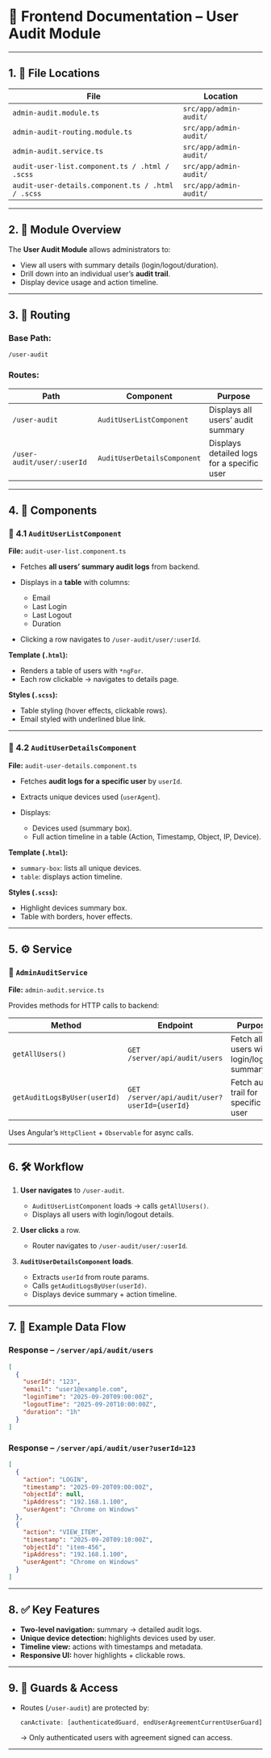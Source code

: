 # 📄 Frontend Documentation – User Audit Module

---

## 1. 📂 File Locations

| File                                              | Location               |
| ------------------------------------------------- | ---------------------- |
| `admin-audit.module.ts`                           | `src/app/admin-audit/` |
| `admin-audit-routing.module.ts`                   | `src/app/admin-audit/` |
| `admin-audit.service.ts`                          | `src/app/admin-audit/` |
| `audit-user-list.component.ts / .html / .scss`    | `src/app/admin-audit/` |
| `audit-user-details.component.ts / .html / .scss` | `src/app/admin-audit/` |

---

## 2. 📑 Module Overview

The **User Audit Module** allows administrators to:

* View all users with summary details (login/logout/duration).
* Drill down into an individual user’s **audit trail**.
* Display device usage and action timeline.

---

## 3. 📡 Routing

### Base Path:

```
/user-audit
```

### Routes:

| Path                       | Component                   | Purpose                                    |
| -------------------------- | --------------------------- | ------------------------------------------ |
| `/user-audit`              | `AuditUserListComponent`    | Displays all users’ audit summary          |
| `/user-audit/user/:userId` | `AuditUserDetailsComponent` | Displays detailed logs for a specific user |

---

## 4. 🧩 Components

### 🔹 4.1 `AuditUserListComponent`

**File:** `audit-user-list.component.ts`

* Fetches **all users’ summary audit logs** from backend.
* Displays in a **table** with columns:

  * Email
  * Last Login
  * Last Logout
  * Duration
* Clicking a row navigates to `/user-audit/user/:userId`.

**Template (`.html`):**

* Renders a table of users with `*ngFor`.
* Each row clickable → navigates to details page.

**Styles (`.scss`):**

* Table styling (hover effects, clickable rows).
* Email styled with underlined blue link.

---

### 🔹 4.2 `AuditUserDetailsComponent`

**File:** `audit-user-details.component.ts`

* Fetches **audit logs for a specific user** by `userId`.
* Extracts unique devices used (`userAgent`).
* Displays:

  * Devices used (summary box).
  * Full action timeline in a table (Action, Timestamp, Object, IP, Device).

**Template (`.html`):**

* `summary-box`: lists all unique devices.
* `table`: displays action timeline.

**Styles (`.scss`):**

* Highlight devices summary box.
* Table with borders, hover effects.

---

## 5. ⚙️ Service

### 🔹 `AdminAuditService`

**File:** `admin-audit.service.ts`

Provides methods for HTTP calls to backend:

| Method                       | Endpoint                                     | Purpose                                   |
| ---------------------------- | -------------------------------------------- | ----------------------------------------- |
| `getAllUsers()`              | `GET /server/api/audit/users`                | Fetch all users with login/logout summary |
| `getAuditLogsByUser(userId)` | `GET /server/api/audit/user?userId={userId}` | Fetch audit trail for specific user       |

Uses Angular’s `HttpClient` + `Observable` for async calls.

---

## 6. 🛠 Workflow

1. **User navigates** to `/user-audit`.

   * `AuditUserListComponent` loads → calls `getAllUsers()`.
   * Displays all users with login/logout details.

2. **User clicks** a row.

   * Router navigates to `/user-audit/user/:userId`.

3. **`AuditUserDetailsComponent` loads**.

   * Extracts `userId` from route params.
   * Calls `getAuditLogsByUser(userId)`.
   * Displays device summary + action timeline.

---

## 7. 📖 Example Data Flow

### Response – `/server/api/audit/users`

```json
[
  {
    "userId": "123",
    "email": "user1@example.com",
    "loginTime": "2025-09-20T09:00:00Z",
    "logoutTime": "2025-09-20T10:00:00Z",
    "duration": "1h"
  }
]
```

### Response – `/server/api/audit/user?userId=123`

```json
[
  {
    "action": "LOGIN",
    "timestamp": "2025-09-20T09:00:00Z",
    "objectId": null,
    "ipAddress": "192.168.1.100",
    "userAgent": "Chrome on Windows"
  },
  {
    "action": "VIEW_ITEM",
    "timestamp": "2025-09-20T09:10:00Z",
    "objectId": "item-456",
    "ipAddress": "192.168.1.100",
    "userAgent": "Chrome on Windows"
  }
]
```

---

## 8. ✅ Key Features

* **Two-level navigation:** summary → detailed audit logs.
* **Unique device detection:** highlights devices used by user.
* **Timeline view:** actions with timestamps and metadata.
* **Responsive UI:** hover highlights + clickable rows.

---

## 9. 🔐 Guards & Access

* Routes (`/user-audit`) are protected by:

  ```ts
  canActivate: [authenticatedGuard, endUserAgreementCurrentUserGuard]
  ```

  → Only authenticated users with agreement signed can access.

---
